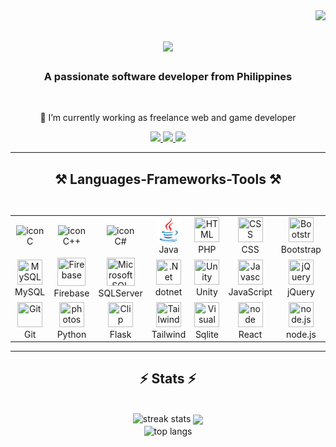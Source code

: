 <img align="right" src="https://visitor-badge.laobi.icu/badge?page_id=salesp07.salesp07" />

<h1 align="center">
    <img src="https://readme-typing-svg.herokuapp.com/?font=Righteous&size=35&center=true&vCenter=true&width=500&height=70&duration=4000&lines=Hi!+👋;+I'm+Joshua+Anderson+Padilla!;" />
</h1>

<h3 align="center">A passionate software developer from Philippines</h3>

<br/>

<div align="center">
 
 🔭 I’m currently working as freelance web and game developer
 

 </div>
 
<div align="center"> 
  <a href="mailto:andersonandy046@gmail.com">
    <img src="https://img.shields.io/badge/Gmail-333333?style=for-the-badge&logo=gmail&logoColor=red" />
  </a>
  <a href="https://www.linkedin.com/in/joshua-padilla-009681270/" target="_blank">
    <img src="https://img.shields.io/badge/LinkedIn-0077B5?style=for-the-badge&logo=linkedin&logoColor=white" target="_blank" />
  </a>
     <a href="https://portfolio-delta-three-97.vercel.app/index.html" target="_blank">
    <img src="https://img.shields.io/badge/Portfolio-FF5722?style=for-the-badge&logo=todoist&logoColor=white" target="_blank" />
  </a>
</div>

<hr>
 
<h2 align="center">⚒️ Languages-Frameworks-Tools ⚒️</h2>
<table>
<div style="display: flex; align-items: flex-start; align: center">
<table align="center">
  <tr>
    <td align="center" width="96"><img src="https://img.icons8.com/?size=100&id=40670&format=png&color=000000" alt="icon" width="40" height="40" title="C"/><br>C </td>
    <td align="center" width="96"><img src="https://techstack-generator.vercel.app/cpp-icon.svg" alt="icon" width="40" height="40" title="C++"/> <br>C++ </td>
    <td align="center" width="96"><img src="https://techstack-generator.vercel.app/csharp-icon.svg" alt="icon" width="40" height="40" title="C#"/><br>C# </td>
    <td align="center" width="96"><img src="https://raw.githubusercontent.com/devicons/devicon/master/icons/java/java-original.svg" width="40" height="40" title="Java"/><br>Java </td>
    <td align="center"  width="96"><img src="https://skillicons.dev/icons?i=php" width="40" height="40" title="HTML"/><br>PHP </td>
    <td align="center"  width="96"><img src="https://skillicons.dev/icons?i=css" width="40" height="40" title="CSS"/><br>CSS </td>
    <td align="center"  width="96"><img src="https://cdn.simpleicons.org/bootstrap/7952B3" width="40" height="40" title="Bootstrap"/><br>Bootstrap</td>
      
 </tr><tr>
    <td align="center" width="96"><img src="https://techstack-generator.vercel.app/mysql-icon.svg" width="40" height="40" title="MySQL" /><br>MySQL</td>
    <td align="center" width="96"><img src="https://skillicons.dev/icons?i=firebase" width="45" height="45" title="Firebase" /><br>Firebase</td>
    <td align="center" width="96"><img src="https://cdn.jsdelivr.net/gh/devicons/devicon/icons/microsoftsqlserver/microsoftsqlserver-plain.svg" width="45" height="45" title="Microsoft SQL Server" /><br>SQLServer</td>
    <td align="center" width="96"><img src="https://icon.icepanel.io/Technology/svg/.NET.svg" width="40" height="40" title=".Net"/><br>dotnet </td>
    <td align="center" width="96"><img src="https://skillicons.dev/icons?i=unity" width="40" height="40" title="Unity" /><br>Unity</td>
    <td align="center" width="96"><img src="https://skillicons.dev/icons?i=js" width="40" height="40" title="Javascript" /><br>JavaScript</td>
    <td align="center" width="96"><img src="https://cdn.iconscout.com/icon/free/png-512/free-jquery-3521520-2945023.png" width="40" height="40" title="jQuery" /><br>jQuery</td>

 </tr><tr>
    <td align="center" width="96"><img src="https://cdn.icon-icons.com/icons2/2699/PNG/512/git_scm_logo_icon_170096.png" width="40" height="40" title="Git" /><br>Git</td>
    <td align="center" width="96"><img src="https://cdn.icon-icons.com/icons2/1508/PNG/512/python_104451.png" width="40" height="40" title="photoshop cc 19" /><br>Python</td>
    <td align="center" width="96"><img src="https://skillicons.dev/icons?i=flask" width="40" height="40" title="Clip Studio Paint" /><br>Flask</td>
    <td align="center" width="96"><img src="https://skillicons.dev/icons?i=tailwind" width="40" height="40" title="Tailwind" /><br>Tailwind</td>
    <td align="center" width="96"><img src="https://skillicons.dev/icons?i=sqlite" width="40" height="40" title="Visual Studio Code" /><br>Sqlite</td>
    <td align="center" width="96"><img src="https://skillicons.dev/icons?i=react" width="40" height="40" title="node package manager" /><br>React</td>
    <td align="center" width="96"><img src="https://skillicons.dev/icons?i=nodejs" width="40" height="40" title="node.js" /><br>node.js</td>
     
 </tr>
 </table>
<hr/>

<h2 align="center">⚡ Stats ⚡</h2>
<br>
<div align=center>
  <img width=390 src="https://github-readme-streak-stats-salesp07.vercel.app/?user=anderson895&count_private=true&theme=react&border_radius=10" alt="streak stats"/>


 <img align="center" src ="https://github-readme-activity-graph.vercel.app/graph?username=anderson895&theme=react-dark&hide_border=true&hide_title=false&area=true&custom_title=Contribution%20Graph%20of%20last%2030%20days&height=350">
   <br/> 
  <img width=325 align="center" src="https://github-readme-stats-salesp07.vercel.app/api/top-langs/?username=anderson895&hide=HTML&langs_count=8&layout=compact&theme=react&border_radius=10&size_weight=0.5&count_weight=0.5&exclude_repo=github-readme-stats" alt="top langs" />
</div>


